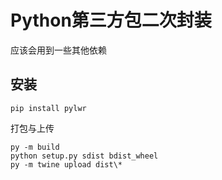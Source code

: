 # Python第三方包二次封装

应该会用到一些其他依赖

## 安装

```shell
pip install pylwr
```

打包与上传

```shell
py -m build
python setup.py sdist bdist_wheel
py -m twine upload dist\*
```
